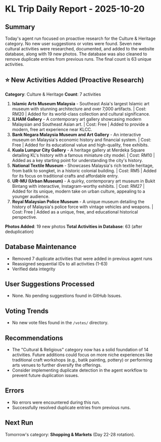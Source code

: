 # KL Trip Daily Report - 2025-10-20

## Summary

Today's agent run focused on proactive research for the Culture & Heritage category. No new user suggestions or votes were found. Seven new cultural activities were researched, documented, and added to the website database, along with 19 new photos. The database was also cleaned to remove duplicate entries from previous runs. The final count is 63 unique activities.

## ⭐ New Activities Added (Proactive Research)

**Category**: Culture & Heritage
**Count**: 7 activities

1.  **Islamic Arts Museum Malaysia** - Southeast Asia's largest Islamic art museum with stunning architecture and over 7,000 artifacts. | Cost: RM20 | Added for its world-class collection and cultural significance.
2.  **ILHAM Gallery** - A contemporary art gallery showcasing modern Malaysian and Southeast Asian art. | Cost: Free | Added to provide a modern, free art experience near KLCC.
3.  **Bank Negara Malaysia Museum and Art Gallery** - An interactive museum on Malaysia's economic history and financial system. | Cost: Free | Added for its educational value and high-quality, free exhibits.
4.  **Kuala Lumpur City Gallery** - A heritage gallery at Merdeka Square detailing KL's history with a famous miniature city model. | Cost: RM10 | Added as a key starting point for understanding the city's history.
5.  **National Textile Museum** - Showcases Malaysia's rich textile heritage, from batik to songket, in a historic colonial building. | Cost: RM5 | Added for its focus on traditional crafts and affordable entry.
6.  **UR-MU (Urban Museum)** - A quirky, contemporary art museum in Bukit Bintang with interactive, Instagram-worthy exhibits. | Cost: RM27 | Added for its unique, modern take on urban culture, appealing to a younger audience.
7.  **Royal Malaysian Police Museum** - A unique museum detailing the history of Malaysia's police force with vintage vehicles and weapons. | Cost: Free | Added as a unique, free, and educational historical perspective.

**Photos Added**: 19 new photos
**Total Activities in Database**: 63 (after deduplication)

## Database Maintenance

- Removed 7 duplicate activities that were added in previous agent runs
- Reassigned sequential IDs to all activities (1-63)
- Verified data integrity

## User Suggestions Processed

- None. No pending suggestions found in GitHub Issues.

## Voting Trends

- No new vote files found in the `/votes/` directory.

## Recommendations

- The "Cultural & Religious" category now has a solid foundation of 14 activities. Future additions could focus on more niche experiences like traditional craft workshops (e.g., batik painting, pottery) or performing arts venues to further diversify the offerings.
- Consider implementing duplicate detection in the agent workflow to prevent future duplication issues.

## Errors

- No errors were encountered during this run.
- Successfully resolved duplicate entries from previous runs.

## Next Run

Tomorrow's category: **Shopping & Markets** (Day 22-28 rotation).

